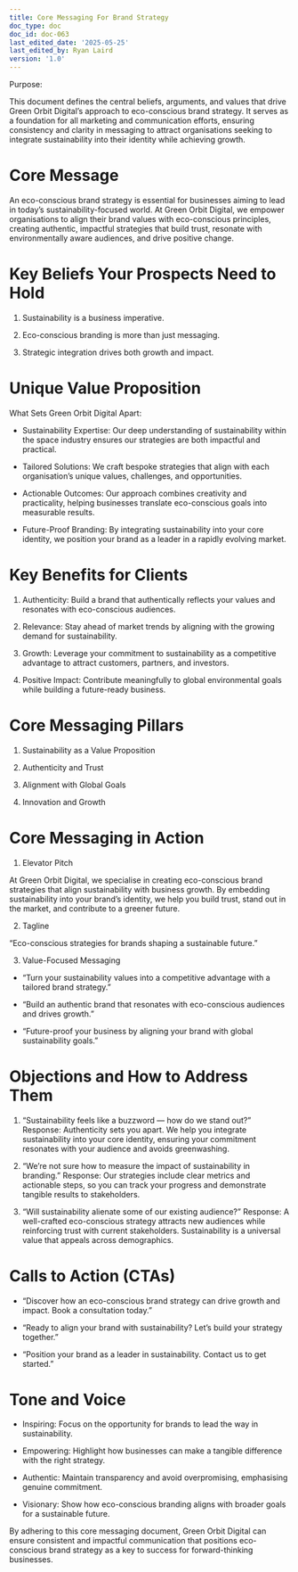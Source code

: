 ```yaml
---
title: Core Messaging For Brand Strategy
doc_type: doc
doc_id: doc-063
last_edited_date: '2025-05-25'
last_edited_by: Ryan Laird
version: '1.0'
---
```


Purpose:

This document defines the central beliefs, arguments, and values that drive Green Orbit Digital’s approach to eco-conscious brand strategy. It serves as a foundation for all marketing and communication efforts, ensuring consistency and clarity in messaging to attract organisations seeking to integrate sustainability into their identity while achieving growth.

# Core Message

An eco-conscious brand strategy is essential for businesses aiming to lead in today’s sustainability-focused world. At Green Orbit Digital, we empower organisations to align their brand values with eco-conscious principles, creating authentic, impactful strategies that build trust, resonate with environmentally aware audiences, and drive positive change.

# Key Beliefs Your Prospects Need to Hold

1. Sustainability is a business imperative.

1. Eco-conscious branding is more than just messaging.

1. Strategic integration drives both growth and impact.

# Unique Value Proposition

What Sets Green Orbit Digital Apart:

- Sustainability Expertise: Our deep understanding of sustainability within the space industry ensures our strategies are both impactful and practical.

- Tailored Solutions: We craft bespoke strategies that align with each organisation’s unique values, challenges, and opportunities.

- Actionable Outcomes: Our approach combines creativity and practicality, helping businesses translate eco-conscious goals into measurable results.

- Future-Proof Branding: By integrating sustainability into your core identity, we position your brand as a leader in a rapidly evolving market.

# Key Benefits for Clients

1. Authenticity: Build a brand that authentically reflects your values and resonates with eco-conscious audiences.

1. Relevance: Stay ahead of market trends by aligning with the growing demand for sustainability.

1. Growth: Leverage your commitment to sustainability as a competitive advantage to attract customers, partners, and investors.

1. Positive Impact: Contribute meaningfully to global environmental goals while building a future-ready business.

# Core Messaging Pillars

1. Sustainability as a Value Proposition

1. Authenticity and Trust

1. Alignment with Global Goals

1. Innovation and Growth

# Core Messaging in Action

1. Elevator Pitch

At Green Orbit Digital, we specialise in creating eco-conscious brand strategies that align sustainability with business growth. By embedding sustainability into your brand’s identity, we help you build trust, stand out in the market, and contribute to a greener future.

2. Tagline

“Eco-conscious strategies for brands shaping a sustainable future.”

3. Value-Focused Messaging

- “Turn your sustainability values into a competitive advantage with a tailored brand strategy.”

- “Build an authentic brand that resonates with eco-conscious audiences and drives growth.”

- “Future-proof your business by aligning your brand with global sustainability goals.”

# Objections and How to Address Them

1. “Sustainability feels like a buzzword — how do we stand out?” Response: Authenticity sets you apart. We help you integrate sustainability into your core identity, ensuring your commitment resonates with your audience and avoids greenwashing.

1. “We’re not sure how to measure the impact of sustainability in branding.” Response: Our strategies include clear metrics and actionable steps, so you can track your progress and demonstrate tangible results to stakeholders.

1. “Will sustainability alienate some of our existing audience?” Response: A well-crafted eco-conscious strategy attracts new audiences while reinforcing trust with current stakeholders. Sustainability is a universal value that appeals across demographics.

# Calls to Action (CTAs)

- “Discover how an eco-conscious brand strategy can drive growth and impact. Book a consultation today.”

- “Ready to align your brand with sustainability? Let’s build your strategy together.”

- “Position your brand as a leader in sustainability. Contact us to get started.”

# Tone and Voice

- Inspiring: Focus on the opportunity for brands to lead the way in sustainability.

- Empowering: Highlight how businesses can make a tangible difference with the right strategy.

- Authentic: Maintain transparency and avoid overpromising, emphasising genuine commitment.

- Visionary: Show how eco-conscious branding aligns with broader goals for a sustainable future.

By adhering to this core messaging document, Green Orbit Digital can ensure consistent and impactful communication that positions eco-conscious brand strategy as a key to success for forward-thinking businesses.
